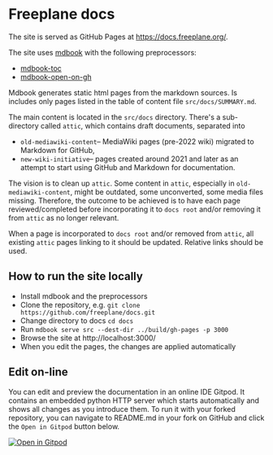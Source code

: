 # Freeplane docs

The site is served as GitHub Pages at https://docs.freeplane.org/.

The site uses [mdbook](https://rust-lang.github.io/mdBook/) with the following preprocessors:
* [mdbook-toc](https://github.com/badboy/mdbook-toc)
* [mdbook-open-on-gh](https://github.com/badboy/mdbook-open-on-gh)

Mdbook generates static html pages from the markdown sources. 
Is includes only pages listed in the table of content file `src/docs/SUMMARY.md`.

The main content is located in the `src/docs` directory.
There's a sub-directory called `attic`, which contains draft documents, separated into

* `old-mediawiki-content`– MediaWiki pages (pre-2022 wiki) migrated to Markdown for GitHub,
* `new-wiki-initiative`– pages created around 2021 and later as an attempt to start using GitHub and Markdown for documentation.

The vision is to clean up `attic`.
Some content in `attic`, especially in `old-mediawiki-content`, might be outdated, some unconverted, some media files missing.
Therefore, the outcome to be achieved is to have each page reviewed/completed before incorporating it to `docs root` and/or removing it from `attic` as no longer relevant.

When a page is incorporated to `docs root` and/or removed from `attic`, all existing `attic` pages linking to it should be updated.
Relative links should be used.

## How to run the site locally

* Install mdbook and the preprocessors
* Clone the repository, e.g. `git clone https://github.com/freeplane/docs.git`
* Change directory to docs `cd docs`
* Run `mdbook serve src --dest-dir ../build/gh-pages -p 3000`
* Browse the site at http://localhost:3000/
* When you edit the pages, the changes are applied automatically

## Edit on-line

You can edit and preview the documentation in an online IDE Gitpod. It contains an embedded python HTTP server which starts automatically and shows all changes as you introduce them. To run it with your forked repository, you can navigate to README.md in your fork on GitHub and click the `Open in Gitpod` button below.

[![Open in Gitpod](https://gitpod.io/button/open-in-gitpod.svg)](https://gitpod.io/from-referrer/)
